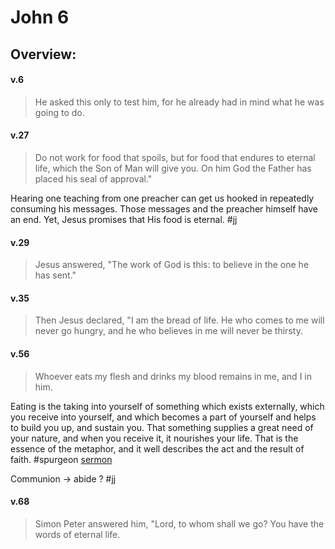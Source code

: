 # John 6

## Overview:



#### v.6
>He asked this only to test him, for he already had in mind what he was going to do.

#### v.27
>Do not work for food that spoils, but for food that endures to eternal life, which the Son of Man will give you. On him God the Father has placed his seal of approval."

Hearing one teaching from one preacher can get us hooked in repeatedly consuming his messages. Those messages and the preacher himself have an end. Yet, Jesus promises that His food is eternal.
#jj 

#### v.29
>Jesus answered, "The work of God is this: to believe in the one he has sent."

#### v.35
>Then Jesus declared, "I am the bread of life. He who comes to me will never go hungry, and he who believes in me will never be thirsty.

#### v.56
>Whoever eats my flesh and drinks my blood remains in me, and I in him.

Eating is the taking into yourself of something which exists externally, which you receive into yourself, and which becomes a part of yourself and helps to build you up, and sustain you. That something supplies a great need of your nature, and when you receive it, it nourishes your life. That is the essence of the metaphor, and it well describes the act and the result of faith.
#spurgeon [sermon](https://www.spurgeongems.org/sermon/chs1288.pdf)

Communion → abide ?
#jj 

#### v.68
>Simon Peter answered him, "Lord, to whom shall we go? You have the words of eternal life.





